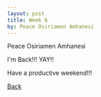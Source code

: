 ```yaml
---
layout: post
title: Week 6
by: Peace Osiriamen Amhanesi
---
```

Peace Osiriamen Amhanesi
 
I'm Back!!! YAY!!

Have a productive weekend!!!


[Back](./)
